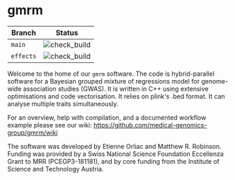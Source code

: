 # gmrm

Branch   |Status
---------|-------------------------------------------------------------------------------------------------------------
`main`   |![check_build](https://github.com/richelbilderbeek/gmrm/workflows/check_build/badge.svg?branch=main)   
`effects`|![check_build](https://github.com/richelbilderbeek/gmrm/workflows/check_build/badge.svg?branch=effects)

Welcome to the home of our `gmrm` software. The code is hybrid-parallel software for a Bayesian grouped mixture of regressions model for genome-wide association studies (GWAS). It is written in C++ using extensive optimisations and code vectorisation. It relies on plink's .bed format. It can analyse multiple traits simultaneously.

For an overview, help with compilation, and a documented workflow example please see our wiki: 
https://github.com/medical-genomics-group/gmrm/wiki

The software was developed by Etienne Orliac and Matthew R. Robinson. Funding was provided by a Swiss National Science Foundation Eccellenza Grant to MRR (PCEGP3-181181), and by core funding from the Institute of Science and Technology Austria.
